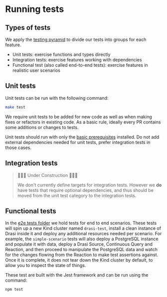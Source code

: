 # Running tests

## Types of tests

We apply the [testing pyramid](https://martinfowler.com/articles/practical-test-pyramid.html) to divide our tests into groups for each feature.

- Unit tests: exercise functions and types directly
- Integration tests: exercise features working with dependencies
- Functional test (also called end-to-end tests): exercise features in realistic user scenarios

## Unit tests

Unit tests can be run with the following command:

```sh
make test
```

We require unit tests to be added for new code as well as when making fixes or refactors in existing code. As a basic rule, ideally every PR contains some additions or changes to tests.

Unit tests should run with only the [basic prerequisites](../contributing-code-prerequisites/) installed. Do not add external dependencies needed for unit tests, prefer integration tests in those cases.

## Integration tests

> 🚧🚧🚧 Under Construction 🚧🚧🚧
>
> We don't currently define targets for integration tests. However we **do** have tests that require optional dependencies, and thus should be moved from the unit test category to the integration tests.

## Functional tests

In the [e2e tests folder](../../../../e2e-tests/) we hold tests for end to end scenarios. These tests will spin up a new Kind cluster named `drasi-test`, install a clean instance of Drasi inside it and deploy any additional resources needed per scenario. For example, the `simple-scenario` tests will also deploy a PostgreSQL instance and populate it with data, deploy a Drasi Source, Continuous Query and Reaction, and then proceed to manipulate the PostgreSQL data and watch for the changes flowing from the Reaction to make test assertions against. Once it is complete, it does not tear down the Kind cluster by default, to allow you to inspect the state of things.

These test are built with the Jest framework and can be run using the command:

```
npm test
```

